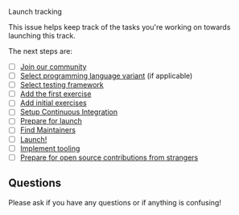 Launch tracking

This issue helps keep track of the tasks you're working on towards launching this track.

The next steps are:

- [ ] [Join our community](https://exercism.org/docs/building/tracks/new/join-our-community)
- [ ] [Select programming language variant](https://exercism.org/docs/building/tracks/new/select-programming-language-variant) (if applicable)
- [ ] [Select testing framework](https://exercism.org/docs/building/tracks/new/select-testing-framework)
- [ ] [Add the first exercise](https://exercism.org/docs/building/tracks/new/add-first-exercise)
- [ ] [Add initial exercises](https://exercism.org/docs/building/tracks/new/add-initial-exercises)
- [ ] [Setup Continuous Integration](https://exercism.org/docs/building/tracks/new/setup-continuous-integration)
- [ ] [Prepare for launch](https://exercism.org/docs/building/tracks/new/prepare-for-launch)
- [ ] [Find Maintainers](https://exercism.org/docs/building/tracks/new/find-maintainers)
- [ ] [Launch!](https://exercism.org/docs/building/tracks/new/launch)
- [ ] [Implement tooling](https://exercism.org/docs/building/tracks/new/implement-tooling)
- [ ] [Prepare for open source contributions from strangers](https://exercism.org/docs/building/tracks/new/prepare-for-contributions)

## Questions

Please ask if you have any questions or if anything is confusing!
